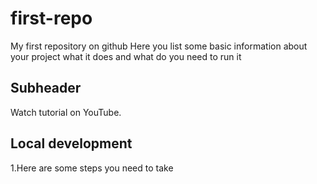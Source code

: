 # first-repo
My first repository on github
Here you list some basic information about your project what it does and what do you need to run it
## Subheader

Watch tutorial on YouTube.

## Local development 

1.Here are some steps you need to take